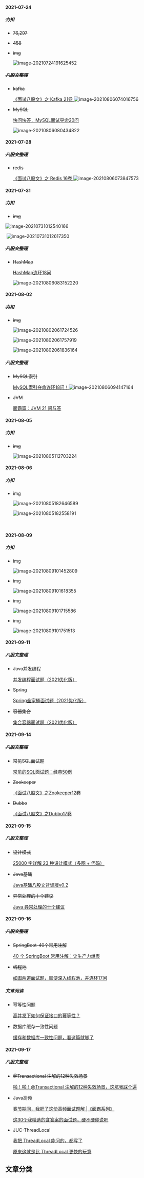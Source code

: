 #### 2021-07-24

##### ~~力扣~~

- ~~76,297~~

- ~~458~~

- ~~img~~

  ![image-20210724191625452](https://gitee.com/xk39/typora-imgs/raw/master/imgs/image-20210724191625452.png)

##### ~~八股文整理~~

- ~~kafka~~

  [《面试八股文》之 Kafka 21卷 ](https://mp.weixin.qq.com/s/xUG9c3FC39DJlJqeXcEDKg)<img src="https://gitee.com/xk39/typora-imgs/raw/master/imgs/image-20210806074016756.png" alt="image-20210806074016756"  />

- ~~MySQL~~

  [快问快答，MySQL面试夺命20问 ](https://mp.weixin.qq.com/s/aiD91w3ez48o-SiOAOSK-A)
  
  ![image-20210806080434822](https://gitee.com/xk39/typora-imgs/raw/master/imgs/image-20210806080434822.png)

#### 2021-07-28

##### ~~八股文整理~~ 

- ~~redis~~

  [《面试八股文》之 Redis 16卷 ](https://mp.weixin.qq.com/s/SbWlw7XyKNtrwi_syk1eaQ)![image-20210806073847573](https://gitee.com/xk39/typora-imgs/raw/master/imgs/image-20210806073847573.png)

#### 2021-07-31

##### ~~力扣~~

- ~~img~~

![image-20210731012540166](https://gitee.com/xk39/typora-imgs/raw/master/imgs/image-20210731012540166.png)

​       ![image-20210731012617350](https://gitee.com/xk39/typora-imgs/raw/master/imgs/image-20210731012617350.png)

##### ~~八股文整理~~

- ~~HashMap~~

  [HashMap连环18问 ](https://mp.weixin.qq.com/s/s7NVXm8KDTcy6xWiUixcNA)
  
  ![image-20210806083152220](https://gitee.com/xk39/typora-imgs/raw/master/imgs/image-20210806083152220.png)

#### 2021-08-02

##### ~~力扣~~

- ~~img~~

  ![image-20210802061724526](https://gitee.com/xk39/typora-imgs/raw/master/imgs/image-20210802061724526.png)

  ![image-20210802061757919](https://gitee.com/xk39/typora-imgs/raw/master/imgs/image-20210802061757919.png)

  ![image-20210802061836164](https://gitee.com/xk39/typora-imgs/raw/master/imgs/image-20210802061836164.png)

##### ~~八股文整理~~

- ~~MySQL索引~~

  [MySQL索引夺命连环18问！](https://mp.weixin.qq.com/s/zbLWY9n5rvQy8kJq3r-jgw)![image-20210806094147164](https://gitee.com/xk39/typora-imgs/raw/master/imgs/image-20210806094147164.png)

- ~~JVM~~

  [面霸篇：JVM 21 问与答 ](https://mp.weixin.qq.com/s/z69rzL_LvxRh5K96-F2Y4w)

#### 2021-08-05

##### ~~力扣~~

- ~~img~~

  ![image-20210805112703224](https://gitee.com/xk39/typora-imgs/raw/master/imgs/image-20210805112703224.png)


#### 2021-08-06

##### 力扣

- img

  ![image-20210805182646589](https://gitee.com/xk39/typora-imgs/raw/master/imgs/image-20210805182646589.png)

  ![image-20210805182558191](https://gitee.com/xk39/typora-imgs/raw/master/imgs/image-20210805182558191.png)

  ​	

#### 2021-08-09

##### 力扣

- img

  ![image-20210809101452809](https://gitee.com/xk39/typora-imgs/raw/master/imgs/image-20210809101452809.png)

- img

  ![image-20210809101618355](https://gitee.com/xk39/typora-imgs/raw/master/imgs/image-20210809101618355.png)

- img

  ![image-20210809101715586](https://gitee.com/xk39/typora-imgs/raw/master/imgs/image-20210809101715586.png)

- img

  ![image-20210809101751513](https://gitee.com/xk39/typora-imgs/raw/master/imgs/image-20210809101751513.png)

#### 2021-09-11

##### ~~八股文整理~~

- ~~Java并发编程~~

  [并发编程面试题（2021优化版）](https://mp.weixin.qq.com/s/u2BXXtVn2-3wokORi0mSPQ)

- ~~Spring~~

  [Spring全家桶面试题（2021优化版）](https://mp.weixin.qq.com/s/48HjGV7MXSJfbcDIP5bbTQ)

- ~~容器集合~~

  [集合容器面试题（2021优化版）](https://mp.weixin.qq.com/s/nEvxXGXLlWzCqSGngSUd1w)

#### 2021-09-14

##### ~~八股文整理~~

- ~~常见SQL面试题~~

  [常见的SQL面试题：经典50例 ](https://mp.weixin.qq.com/s/vnGJESCbcDK7QpKaReNvTg)

- ~~Zookeeper~~

  [《面试八股文》之Zookeeper12卷 ](https://mp.weixin.qq.com/s/wRU6jN_ve8FaqB9D20RgwA)

- ~~Dubbo~~

  [《面试八股文》之Dubbo17卷 ](https://mp.weixin.qq.com/s/-kVf5qWqcw-4AJF7LL3uWw)

#### 2021-09-15

##### 八股文整理

- ~~设计模式~~

  [25000 字详解 23 种设计模式（多图 + 代码）](https://mp.weixin.qq.com/s/CSnEvDBojHVHWGXCDQMNGA)

- ~~Java基础~~

  [Java基础八股文背诵版v0.2](https://mp.weixin.qq.com/s/5kTcKV8qlbRZFwgILn18Tg)

- ~~异常处理的十个建议~~

  [Java 异常处理的十个建议](https://mp.weixin.qq.com/s/xVt-wkpJ9rX1lGNbNwomfA)

#### 2021-09-16

##### ~~八股文整理~~

- ~~SpringBoot-40个常用注解~~

  [40 个 SpringBoot 常用注解；让生产力爆表](https://mp.weixin.qq.com/s/Te60lT5MqrDU7LnbCWyOhw)

- ~~线程池~~

  [如图两道面试题，顺便深入线程池，并连环17问 ](https://mp.weixin.qq.com/s/HWoyHgZiUz7pqFhYxfLDNA)

##### 文章阅读

- 幂等性问题

  [高并发下如何保证接口的幂等性？](https://mp.weixin.qq.com/s/vsvfnj5RLqYcsY1c1tnOow)

- 数据库缓存一致性问题

  [缓存和数据库一致性问题，看这篇就够了](https://mp.weixin.qq.com/s/4W7vmICGx6a_WX701zxgPQ)

#### 2021-09-17

##### 八股文整理

- ~~@Transactional 注解的12种失效场景~~

  [啪！啪！@Transactional 注解的12种失效场景，这坑我踩个遍](https://mp.weixin.qq.com/s/nu_9tl4aEeIpHDWqOq_hqg)

- Java高频

  [春节期间，我肝了这份高频面试题解 |《面霸系列》 ](https://mp.weixin.qq.com/s/4L_sPXYPxeu6Dnu_pCobmw)

  [这30个我精选的含答案的面试题，硬不硬你说吧](https://mp.weixin.qq.com/s/1SMQTkR88lyzazEQOdW34g)

- JUC-ThreadLocal

  [我把 ThreadLocal 能问的，都写了](https://mp.weixin.qq.com/s/seT9Qruo3X8QxIFW5xaJCA)

  [原来这就是比 ThreadLocal 更快的玩意](https://mp.weixin.qq.com/s/oEx3bWUtoCavwRmEqQruKQ)

  









































## 文章分类

